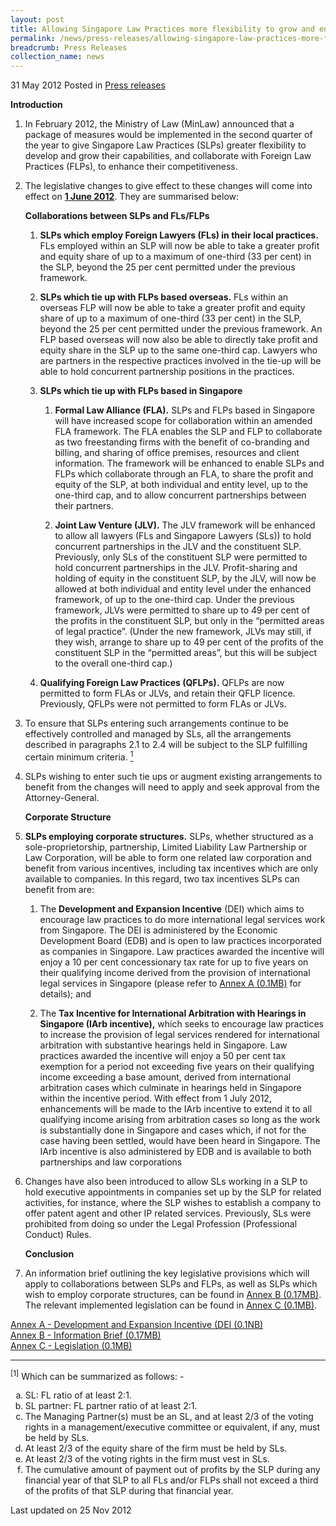 ```yaml
---
layout: post
title: Allowing Singapore Law Practices more flexibility to grow and enhance international competitiveness
permalink: /news/press-releases/allowing-singapore-law-practices-more-flexibility-to-grow-and-enhance-international-competitiveness
breadcrumb: Press Releases
collection_name: news
---
```





<div class="sub-list">
<p>31 May 2012 Posted in <a href="/news/press-releases">Press releases</a></p>            
<p><strong>Introduction</strong></p>        
<ol>
<li><p>In February 2012, the Ministry of Law (MinLaw) announced that a package of measures  would be implemented in the second quarter of the year to give Singapore Law Practices (SLPs) greater flexibility to develop and grow their capabilities, and collaborate with Foreign Law Practices (FLPs), to enhance their competitiveness.</p></li>
<li><p>  The legislative changes to give effect to these changes will come into effect on <u><strong>1 June 2012</strong></u>. They are summarised below:</p>   
<strong>Collaborations between SLPs and FLs/FLPs</strong>
<ol>
<li><p><strong>SLPs which employ Foreign Lawyers (FLs) in their local practices.</strong> FLs employed within an SLP will now be able to take a greater profit and equity share of up to a maximum of one-third (33 per cent) in the SLP, beyond the 25 per cent permitted under the previous framework.</p></li>
<li><p><strong>SLPs which tie up with FLPs based overseas.</strong> FLs within an overseas FLP will now be able to take a greater profit and equity share of up to a maximum of one-third (33 per cent) in the SLP, beyond the 25 per cent permitted under the previous framework. An FLP based overseas will now also be able to directly take profit and equity share in the SLP up to the same one-third cap. Lawyers who are partners in the respective practices involved in the tie-up will be able to hold concurrent partnership positions in the practices.</p></li>
<li><p><strong>SLPs which tie up with FLPs based in Singapore</strong></p>
        
<ol>
<li><p><strong>Formal Law Alliance (FLA).</strong> SLPs and FLPs based in Singapore will have increased scope for collaboration within an amended FLA framework. The FLA enables the SLP and FLP to collaborate as two freestanding firms with the benefit of co-branding and billing, and sharing of office premises, resources and client information. The framework will be enhanced to enable SLPs and FLPs which collaborate through an FLA, to share the profit and equity of the SLP, at both individual and entity level, up to the one-third cap, and to allow concurrent partnerships between their partners.</p>
            
            
</li>
<li><p> <strong>Joint Law Venture (JLV).</strong> The JLV framework will be enhanced to allow all lawyers (FLs and Singapore Lawyers (SLs)) to hold concurrent partnerships in the JLV and the constituent SLP. Previously, only SLs of the constituent SLP were permitted to hold concurrent partnerships in the JLV. Profit-sharing and holding of equity in the constituent SLP, by the JLV, will now be allowed at both individual and entity level under the enhanced framework, of up to the one-third cap. Under the previous framework, JLVs were permitted to share up to 49 per cent of the profits in the constituent SLP, but only in the “permitted areas of legal practice”. (Under the new framework, JLVs may still, if they wish, arrange to share up to 49 per cent of the profits of the constituent SLP in the “permitted areas”, but this will be subject to the overall one-third cap.)</p></li>
 </ol>
 </li>
<li><p><strong>Qualifying Foreign Law Practices (QFLPs).</strong> QFLPs are now permitted to form FLAs or JLVs, and retain their QFLP licence. Previously, QFLPs were not permitted to form FLAs or JLVs.</p> </li>
        
    
  </ol>
  </li>
  <li><p>To ensure that SLPs entering such arrangements continue to be effectively controlled and managed by SLs, all the arrangements described in paragraphs 2.1 to 2.4 will be subject to  the SLP fulfilling certain minimum criteria. <a href="#fn"><sup>1</sup></a></p></li>
 <li><p> SLPs wishing to enter such tie ups or augment existing arrangements to benefit from the changes will need to apply and seek approval from the Attorney-General.
</p></li>
 <strong>Corporate Structure</strong>
 <li><p><strong>SLPs employing corporate structures.</strong> SLPs, whether structured as a sole-proprietorship, partnership, Limited Liability Law Partnership or Law Corporation, will be able to form one related law corporation and benefit from various incentives, including tax incentives which are only available to companies. In this regard, two tax incentives SLPs can benefit from are:</p>
 <ol>
 <li><p>
The <strong>Development and Expansion Incentive</strong> (DEI) which aims to encourage law practices to do more international legal services work from Singapore. The DEI is administered by the Economic Development Board (EDB) and is open to law practices incorporated as companies in Singapore. Law practices awarded the incentive will enjoy a 10 per cent concessionary tax rate for up to five years on their qualifying income derived from the provision of international legal services in Singapore (please refer to <a href="/files/news/press-releases/2012/05/linkclick26a0.pdf">Annex A (0.1MB)</a>  for details); and
 </p></li>
 <li><p>
The <strong>Tax Incentive for International Arbitration with Hearings in Singapore (IArb incentive),</strong> which seeks to encourage law practices to increase the provision of legal services rendered for international arbitration with substantive hearings held in Singapore. Law practices awarded the incentive will enjoy a 50 per cent tax exemption for a period not exceeding five years on their qualifying income exceeding a base amount, derived from international arbitration cases which culminate in hearings held in Singapore within the incentive period. With effect from 1 July 2012, enhancements will be made to the IArb incentive to extend it to all qualifying income arising from arbitration cases so long as the work is substantially done in Singapore and cases which, if not for the case having been settled, would have been heard in Singapore. The IArb incentive is also administered by EDB and is available to both partnerships and law corporations
</p></li>
</ol>
      
</li>
<li><p>
Changes have also been introduced to allow SLs working in a SLP to hold executive appointments in companies set up by the SLP for related activities, for instance, where the SLP wishes to establish a company to offer patent agent and other IP related services. Previously, SLs were prohibited from doing so under the Legal Profession (Professional Conduct) Rules.
</p></li>
<strong>Conclusion</strong>
 <li><p>
 An information brief outlining the key legislative provisions which will apply to collaborations between SLPs and FLPs, as well as SLPs which wish to employ corporate structures, can be found in <a href="/files/news/press-releases/2012/05/linkclickca18.pdf">Annex B (0.17MB)</a>. The relevant implemented legislation can be found in <a href="/files/news/press-releases/2012/05/linkclick0707.pdf">Annex C (0.1MB)</a>.
 </p></li>
</ol>
    
<span><a href="/files/news/press-releases/2012/05/linkclick26a0.pdf">Annex A - Development and Expansion Incentive (DEI (0.1NB)</a></span>  
<span><a href="/files/news/press-releases/2012/05/linkclickca18.pdf">Annex B - Information Brief (0.17MB)</a></span>   
<span><a href="/files/news/press-releases/2012/05/linkclick0707.pdf">Annex C - Legislation (0.1MB)</a></span>   
    
</div>


---

<p id="fn"><sup>[1]</sup> Which can be summarized as follows: -</p>

<ol style="list-style-type: lower-alpha;">
<li>SL: FL ratio of at least 2:1.</li>
<li>SL partner: FL partner ratio of at least 2:1.</li>
<li>The Managing Partner(s) must be an SL, and at least 2/3 of the voting rights in a management/executive committee or equivalent, if any, must be held by SLs.</li>
<li>At least 2/3 of the equity share of the firm must be held by SLs.</li>
<li>At least 2/3 of the voting rights in the firm must vest in SLs. </li>
<li>The cumulative amount of payment out of profits by the SLP during any financial year of that SLP to all FLs and/or FLPs shall not exceed a third of the profits of that SLP during that financial year.</li>
</ol>

<p class="right-side-updated">Last updated on 25 Nov 2012</p>
